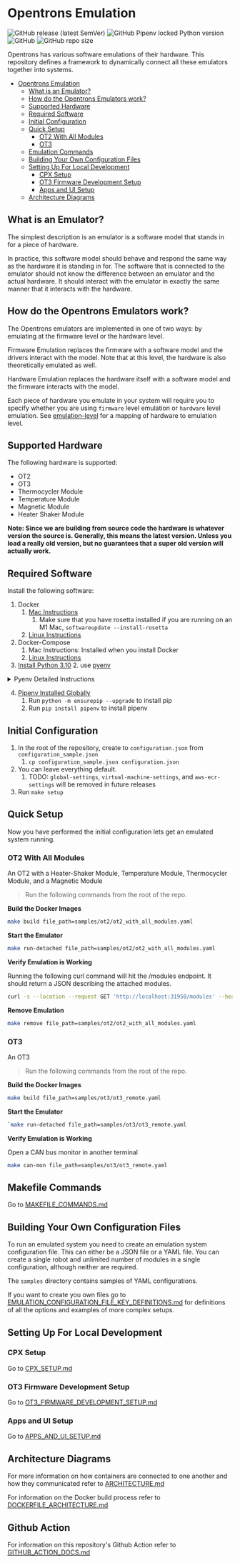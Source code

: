 # Opentrons Emulation

![GitHub release (latest SemVer)](https://img.shields.io/github/v/release/Opentrons/opentrons-emulation)
![GitHub Pipenv locked Python version](https://img.shields.io/github/pipenv/locked/python-version/Opentrons/opentrons-emulation)
![GitHub](https://img.shields.io/github/license/Opentrons/opentrons-emulation)
![GitHub repo size](https://img.shields.io/github/repo-size/Opentrons/opentrons-emulation)

Opentrons has various software emulations of their hardware. This repository defines a framework to dynamically connect
all these emulators together into systems.

- [Opentrons Emulation](#opentrons-emulation)
  - [What is an Emulator?](#what-is-an-emulator-)
  - [How do the Opentrons Emulators work?](#how-do-the-opentrons-emulators-work-)
  - [Supported Hardware](#supported-hardware)
  - [Required Software](#required-software)
  - [Initial Configuration](#initial-configuration)
  - [Quick Setup](#quick-setup)
    - [OT2 With All Modules](#ot2-with-all-modules)
    - [OT3](#ot3)
  - [Emulation Commands](#emulation-commands)
  - [Building Your Own Configuration Files](#building-your-own-configuration-files)
  - [Setting Up For Local Development](#setting-up-for-local-development)
    - [CPX Setup](#cpx-setup)
    - [OT3 Firmware Development Setup](#ot3-firmware-development-setup)
    - [Apps and UI Setup](#apps-and-ui-setup)
  - [Architecture Diagrams](#architecture-diagrams)

## What is an Emulator?

The simplest description is an emulator is a software model that stands in for a piece of hardware.

In practice, this software model should behave and respond the same way as the hardware it is standing in for. The
software that is connected to the emulator should not know the difference between an emulator and the actual hardware.
It should interact with the emulator in exactly the same manner that it interacts with the hardware.

## How do the Opentrons Emulators work?

The Opentrons emulators are implemented in one of two ways: by emulating at the firmware level or the hardware level.

Firmware Emulation replaces the firmware with a software model and the drivers interact with the model. Note that at
this level, the hardware is also theoretically emulated as well.

Hardware Emulation replaces the hardware itself with a software model and the firmware interacts with the model.

Each piece of hardware you emulate in your system will require you to specify whether you are using `firmware` level
emulation or `hardware` level emulation. See [emulation-level](#emulation-level) for a mapping of hardware to emulation
level.

## Supported Hardware

The following hardware is supported:

- OT2
- OT3
- Thermocycler Module
- Temperature Module
- Magnetic Module
- Heater Shaker Module

**Note: Since we are building from source code the hardware is whatever version the source is. Generally, this means the
latest version. Unless you load a really old version, but no guarantees that a super old version will actually work.**

## Required Software

Install the following software:

1. Docker
   1. [Mac Instructions](https://docs.docker.com/desktop/mac/install/)
      1. Make sure that you have rosetta installed if you are running on an M1 Mac, `softwareupdate --install-rosetta`
   1. [Linux Instructions](https://docs.docker.com/engine/install/#server)
1. Docker-Compose
   1. Mac Instructions: Installed when you install Docker
   1. [Linux Instructions](https://docs.docker.com/compose/install/)
1. [Install Python 3.10](https://www.python.org/downloads/)
   2\. use [pyenv](https://github.com/pyenv/pyenv)

<details>
   <summary>Pyenv Detailed Instructions</summary>

**Setup (Mac)**

1. Navigate to [pyenv docs](https://github.com/pyenv/pyenv)
   1. [Install pyenv using brew](https://github.com/pyenv/pyenv#homebrew-in-macos)
   1. Go to [Basic Github Checkout](https://github.com/pyenv/pyenv#basic-github-checkout) in the pyenv README
   1. Go to Step 2 `Configure your shell's enviornment for Pyenv`
   1. Scroll down to `For Zsh:` section.
   1. Run the `MacOS, if Pyenv is installed with Homebrew` instructions
   1. Restart your terminal
   1. Install [Python Build Dependencies](https://github.com/pyenv/pyenv/wiki#suggested-build-environment)
   1. Pyenv is now ready to use

**Setup (Linux)**

1. Navigate to [pyenv docs](https://github.com/pyenv/pyenv)
   1. Follow instructions for [Basic Github Checkout](https://github.com/pyenv/pyenv#basic-github-checkout) in the
      pyenv README
      1. In step 2, follow `For Bash` instructions
   1. Restart your terminal
   1. Install [Python Build Dependencies](https://github.com/pyenv/pyenv/wiki#suggested-build-environment)
   1. Pyenv is now ready to use

**Installing Python**

1. Run `pyenv install --list` to get a list of all available Python versions.
   1. Choose the latest 3.10 version. For the purpose of this document we will say the latest version is `3.10.2`
   1. Run `pyenv install 3.10.2` to install Python
   1. Run `pyenv global 3.10.2`  to set the system version to 3.10.2
   1. Verify that you are running the correct Python version by running `pyenv version`
      1. It should say `3.10.2` (set by /something/something/something/pyenv/version)

**Troubleshooting**

_Problem_

When trying to run `pyenv install 3.10.x` you get

```bash
✘ Failed... Something went wrong... python-build: definition not found: 3.10.2
```

_Soulution_

You need to update pyenv. Follow [these](https://github.com/pyenv/pyenv#upgrading) instructions. Then try again.

</details>

4. [Pipenv Installed Globally](https://pipenv.pypa.io/en/latest/install/#installing-pipenv)
   1. Run `python -m ensurepip --upgrade` to install pip
   1. Run `pip install pipenv` to install pipenv

## Initial Configuration

1. In the root of the repository, create to `configuration.json` from `configuration_sample.json`
   1. `cp configuration_sample.json configuration.json`
1. You can leave everything default.
   1. TODO: `global-settings`, `virtual-machine-settings`, and `aws-ecr-settings` will be removed in future releases
1. Run `make setup`

## Quick Setup

Now you have performed the initial configuration lets get an emulated system running.

### OT2 With All Modules

An OT2 with a Heater-Shaker Module, Temperature Module, Thermocycler Module, and a Magnetic Module

> Run the following commands from the root of the repo.

**Build the Docker Images**

```bash
make build file_path=samples/ot2/ot2_with_all_modules.yaml
```

**Start the Emulator**

```bash
make run-detached file_path=samples/ot2/ot2_with_all_modules.yaml
```

**Verify Emulation is Working**

Running the following curl command will hit the /modules endpoint. It should return a JSON describing the attached
modules.

```bash
curl -s --location --request GET 'http://localhost:31950/modules' --header 'opentrons-version: *' | json_pp -json_opt pretty,canonical
```

**Remove Emulation**

```bash
make remove file_path=samples/ot2/ot2_with_all_modules.yaml
```

### OT3

An OT3

> Run the following commands from the root of the repo.

**Build the Docker Images**

```bash
make build file_path=samples/ot3/ot3_remote.yaml
```

**Start the Emulator**

```bash
`make run-detached file_path=samples/ot3/ot3_remote.yaml
```

**Verify Emulation is Working**

Open a CAN bus monitor in another terminal

```bash
make can-mon file_path=samples/ot3/ot3_remote.yaml
```

## Makefile Commands

Go to [MAKEFILE_COMMANDS.md](https://github.com/Opentrons/opentrons-emulation/blob/main/docs/MAKEFILE_COMMANDS.md)

## Building Your Own Configuration Files

To run an emulated system you need to create an emulation system configuration file. This can either be a JSON file or a
YAML file. You can create a single robot and unlimited number of modules in a single configuration, although neither are
required.

The `samples` directory contains samples of YAML configurations.

If you want to create you own files go
to [EMULATION_CONFIGURATION_FILE_KEY_DEFINITIONS.md](https://github.com/Opentrons/opentrons-emulation/blob/main/docs/EMULATION_CONFIGURATION_FILE_KEY_DEFINITIONS.md)
for definitions of all the options and examples of more complex setups.

## Setting Up For Local Development

### CPX Setup

Go to [CPX_SETUP.md](https://github.com/Opentrons/opentrons-emulation/blob/main/docs/team_specific_setup/CPX_SETUP.md)

### OT3 Firmware Development Setup

Go
to [OT3_FIRMWARE_DEVELOPMENT_SETUP.md](https://github.com/Opentrons/opentrons-emulation/blob/main/docs/team_specific_setup/OT3_FIRMWARE_DEVELOPMENT_SETUP.md)

### Apps and UI Setup

Go
to [APPS_AND_UI_SETUP.md](https://github.com/Opentrons/opentrons-emulation/blob/main/docs/team_specific_setup/APPS_AND_UI_SETUP.md)

## Architecture Diagrams

For more information on how containers are connected to one another and how they communicated refer to
[ARCHITECTURE.md](https://github.com/Opentrons/opentrons-emulation/blob/main/docs/ARCHITECTURE.md)

For information on the Docker build process refer
to [DOCKERFILE_ARCHITECTURE.md](https://github.com/Opentrons/opentrons-emulation/blob/main/docs/DOCKERFILE_ARCHITECTURE.md)

## Github Action

For information on this repository's Github Action refer
to [GITHUB_ACTION_DOCS.md](https://github.com/Opentrons/opentrons-emulation/blob/main/docs/GITHUB_ACTION_DOCS.md)
